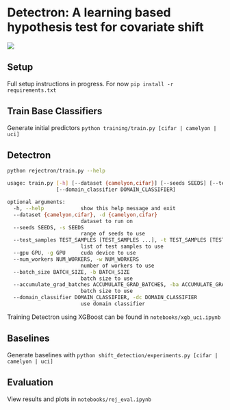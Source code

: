 # Detectron: A learning based hypothesis test for covariate shift

![](https://i.imgur.com/k7C9V1U.png)

## Setup
Full setup instructions in progress. For now `pip install -r requirements.txt`

## Train Base Classifiers
Generate initial predictors `python training/train.py [cifar | camelyon | uci]`

## Detectron
```bash
python rejectron/train.py --help

usage: train.py [-h] [--dataset {camelyon,cifar}] [--seeds SEEDS] [--test_samples TEST_SAMPLES [TEST_SAMPLES ...]] [--gpu GPU] [--num_workers NUM_WORKERS] [--batch_size BATCH_SIZE] [--accumulate_grad_batches ACCUMULATE_GRAD_BATCHES]
                [--domain_classifier DOMAIN_CLASSIFIER]

optional arguments:
  -h, --help            show this help message and exit
  --dataset {camelyon,cifar}, -d {camelyon,cifar}
                        dataset to run on
  --seeds SEEDS, -s SEEDS
                        range of seeds to use
  --test_samples TEST_SAMPLES [TEST_SAMPLES ...], -t TEST_SAMPLES [TEST_SAMPLES ...]
                        list of test samples to use
  --gpu GPU, -g GPU     cuda device to use
  --num_workers NUM_WORKERS, -w NUM_WORKERS
                        number of workers to use
  --batch_size BATCH_SIZE, -b BATCH_SIZE
                        batch size to use
  --accumulate_grad_batches ACCUMULATE_GRAD_BATCHES, -ba ACCUMULATE_GRAD_BATCHES
                        batch size to use
  --domain_classifier DOMAIN_CLASSIFIER, -dc DOMAIN_CLASSIFIER
                        use domain classifier
```

Training Detectron using XGBoost can be found in `notebooks/xgb_uci.ipynb`

## Baselines
Generate baselines with `python shift_detection/experiments.py [cifar | camelyon | uci]`


## Evaluation
View results and plots in `notebooks/rej_eval.ipynb`
